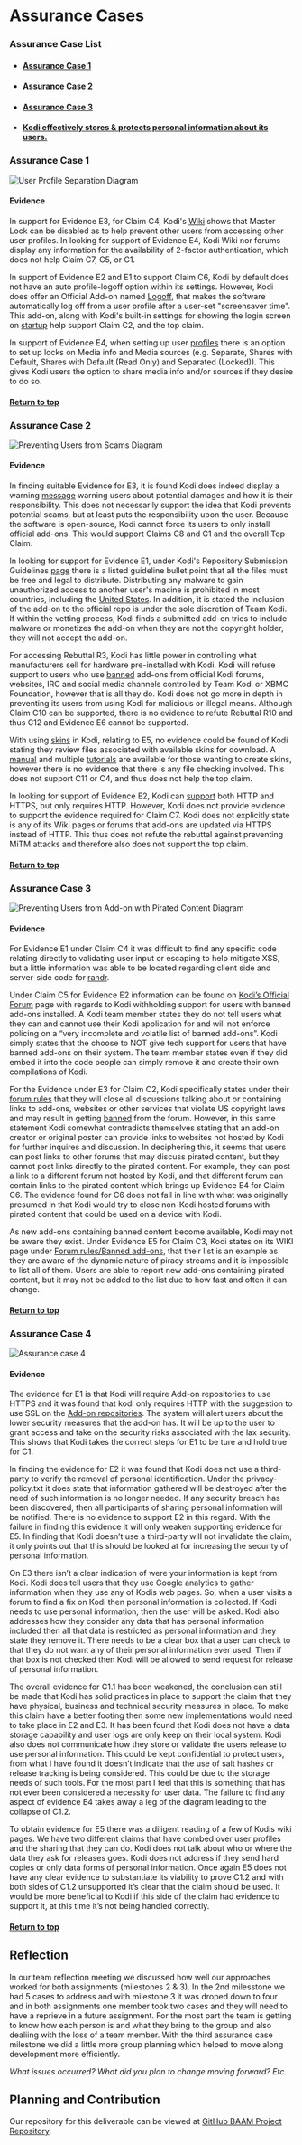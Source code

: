 # Assurance Cases

### Assurance Case List

* #### [Assurance Case 1](#assurance-case-1)

* #### [Assurance Case 2](#assurance-case-2)

* #### [Assurance Case 3](#assurance-case-3)

* #### [Kodi effectively stores & protects personal information about its users.](#assurance-case-4)

### Assurance Case 1
![User Profile Separation Diagram](https://i.imgur.com/L1QYTvM.jpg)

#### Evidence

In support for Evidence E3, for Claim C4, Kodi's [Wiki](https://kodi.wiki/view/Settings/Interface/Master_lock) shows that Master Lock can be disabled as to help prevent other users from accessing other user profiles. In looking for support of Evidence E4, Kodi Wiki nor forums display any information for the availability of 2-factor authentication, which does not help Claim C7, C5, or C1.  

In support of Evidence E2 and E1 to support Claim C6, Kodi by default does not have an auto profile-logoff option within its settings. However, Kodi does offer an Official Add-on named [Logoff](https://kodi.wiki/view/Add-on:Logoff), that makes the software automatically log off from a user profile after a user-set "screensaver time". This add-on, along with Kodi's built-in settings for showing the login screen on [startup](https://kodi.wiki/view/Settings/Profiles#General) help support Claim C2, and the top claim. 

In support of Evidence E4, when setting up user [profiles](https://kodi.wiki/view/Profiles#Specific_profile_settings) there is an option to set up locks on Media info and Media sources (e.g. Separate, Shares with Default, Shares with Default (Read Only) and Separated (Locked)). This gives Kodi users the option to share media info and/or sources if they desire to do so.

#### [Return to top](#assurance-case-list)

### Assurance Case 2
![Preventing Users from Scams Diagram](https://i.imgur.com/wRwa5dJ.jpg)

#### Evidence

In finding suitable Evidence for E3, it is found Kodi does indeed display a warning [message](https://kodi.wiki/images/thumb/c/cb/Addon_unknown_sources_1.png/500px-Addon_unknown_sources_1.png) warning users about potential damages and how it is their responsibility. This does not necessarily support the idea that Kodi prevents potential scams, but at least puts the responsibility upon the user. Because the software is open-source, Kodi cannot force its users to only install official add-ons. This would support Claims C8 and C1 and the overall Top Claim. 

In looking for support for Evidence E1, under Kodi's Repository Submission Guidelines [page](https://kodi.wiki/view/Add-on_rules) there is a listed guideline bullet point that all the files must be free and legal to distribute. Distributing any malware to gain unauthorized access to another user's macine is prohibited in most countries, including the [United States](https://www.nyccriminallawyer.com/white-collar-crimes/distribution-malicious-software/). In addition, it is stated the inclusion of the add-on to the official repo is under the sole discretion of Team Kodi. If within the vetting process, Kodi finds a submitted add-on tries to include malware or monetizes the add-on when they are not the copyright holder, they will not accept the add-on. 

For accessing Rebuttal R3, Kodi has little power in controlling what manufacturers sell for hardware pre-installed with Kodi. Kodi will refuse support to users who use [banned](https://kodi.wiki/view/Official:Forum_rules/Banned_add-ons) add-ons from official Kodi forums, websites, IRC and social media channels controlled by Team Kodi or XBMC Foundation, however that is all they do. Kodi does not go more in depth in preventing its users from using Kodi for malicious or illegal means. Although Claim C10 can be supported, there is no evidence to refute Rebuttal R10 and thus C12 and Evidence E6 cannot be supported. 

With using [skins](https://kodi.wiki/view/Skins) in Kodi, relating to E5, no evidence could be found of Kodi stating they review files associated with available skins for download. A [manual](https://kodi.wiki/view/Skinning_Manual) and multiple [tutorials](https://kodi.wiki/view/Skinning_tutorials) are available for those wanting to create skins, however there is no evidence that there is any file checking involved. This does not support C11 or C4, and thus does not help the top claim.

In looking for support of Evidence E2, Kodi can [support](https://kodi.wiki/view/HTTP) both HTTP and HTTPS, but only requires HTTP. However, Kodi does not provide evidence to support the evidence required for Claim C7. Kodi does not explicitly state is any of its Wiki pages or forums that add-ons are updated via HTTPS instead of HTTP. This thus does not refute the rebuttal against preventing MiTM attacks and therefore also does not support the top claim.

#### [Return to top](#assurance-case-list)

### Assurance Case 3
![Preventing Users from Add-on with Pirated Content Diagram](https://i.imgur.com/x9mOGTF.png)

#### Evidence

For Evidence E1 under Claim C4 it was difficult to find any specific code relating directly to validating user input or escaping to help mitigate XSS, but a little information was able to be located regarding client side and server-side code for [randr](https://github.com/xbmc/xbmc/blob/master/xbmc-xrandr.c).

Under Claim C5 for Evidence E2 information can be found on [Kodi’s Official Forum]( https://forum.kodi.tv/showthread.php?tid=339438) page with regards to Kodi withholding support for users with banned add-ons installed. A Kodi team member states they do not tell users what they can and cannot use their Kodi application for and will not enforce policing on a “very incomplete and volatile list of banned add-ons”. Kodi simply states that the choose to NOT give tech support for users that have banned add-ons on their system.  The team member states even if they did embed it into the code people can simply remove it and create their own compilations of Kodi.

For the Evidence under E3 for Claim C2, Kodi specifically states under their [forum rules]( https://kodi.wiki/view/Official:Forum_rules) that they will close all discussions talking about or containing links to add-ons, websites or other services that violate US copyright laws and may result in getting [banned]( https://kodi.wiki/view/Official:Forum_rules/Banned_add-ons) from the forum. However, in this same statement Kodi somewhat contradicts themselves stating that an add-on creator or original poster can provide links to websites not hosted by Kodi for further inquires and discussion. In deciphering this, it seems that users can post links to other forums that may discuss pirated content, but they cannot post links directly to the pirated content. For example, they can post a link to a different forum not hosted by Kodi, and that different forum can contain links to the pirated content which brings up Evidence E4 for Claim C6.  The evidence found for C6 does not fall in line with what was originally presumed in that Kodi would try to close non-Kodi hosted forums with pirated content that could be used on a device with Kodi.

As new add-ons containing banned content become available, Kodi may not be aware they exist.  Under Evidence E5 for Claim C3, Kodi states on its WIKI page under [Forum rules/Banned add-ons](https://kodi.wiki/view/Official:Forum_rules/Banned_add-ons), that their list is an example as they are aware of the dynamic nature of piracy streams and it is impossible to list all of them. Users are able to report new add-ons containing pirated content, but it may not be added to the list due to how fast and often it can change.

#### [Return to top](#assurance-case-list)

### Assurance Case 4
![Assurance case 4](https://user-images.githubusercontent.com/22432070/66691654-7cb71e00-ec5d-11e9-9028-0d44cd589a4d.png)


#### Evidence

The evidence for E1 is that Kodi will require Add-on repositories to use HTTPS and it was found that kodi only requires HTTP with the suggestion to use SSL on the [Add-on repositories](https://kodi.wiki/view/Add-on_repositories). The system will alert users about the lower security measures that the add-on has. It will be up to the user to grant access and take on the security risks associated with the lax security. This shows that Kodi takes the correct steps for E1 to be ture and hold true for C1.

In finding the evidence for E2 it was found that Kodi does not use a third-party to verify the removal of personal identification. Under the privacy-policy.txt it does state that information gathered will be destroyed after the need of such information is no longer needed. If any security breach has been discovered, then all participants of sharing personal information will be notified. There is no evidence to support E2 in this regard. With the failure in finding this evidence it will only weaken supporting evidence for E5. In finding that Kodi doesn’t use a third-party will not invalidate the claim, it only points out that this should be looked at for increasing the security of personal information.

On E3 there isn’t a clear indication of were your information is kept from Kodi. Kodi does tell users that they use Google analytics to gather information when they use any of Kodis web pages. So, when a user visits a forum to find a fix on Kodi then personal information is collected. If Kodi needs to use personal information, then the user will be asked. Kodi also addresses how they consider any data that has personal information included then all that data is restricted as personal information and they state they remove it. There needs to be a clear box that a user can check to that they do not want any of their personal information ever used. Then if that box is not checked then Kodi will be allowed to send request for release of personal information. 

The overall evidence for C1.1 has been weakened, the conclusion can still be made that Kodi has solid practices in place to support the claim that they have physical, business and technical security measures in place. To make this claim have a better footing then some new implementations would need to take place in E2 and E3.
It has been found that Kodi does not have a data storage capability and user logs are only keep on their local system. Kodi also does not communicate how they store or validate the users release to use personal information. This could be kept confidential to protect users, from what I have found it doesn’t indicate that the use of salt hashes or release tracking is being considered. This could be due to the storage needs of such tools. For the most part I feel that this is something that has not ever been considered a necessity for user data. The failure to find any aspect of evidence E4 takes away a leg of the diagram leading to the collapse of C1.2. 

To obtain evidence for E5 there was a diligent reading of a few of Kodis wiki pages. We have two different claims that have combed over user profiles and the sharing that they can do. Kodi does not talk about who or where the data they ask for releases goes. Kodi does not address if they send hard copies or only data forms of personal information. Once again E5 does not have any clear evidence to substantiate its viability to prove C1.2 and with both sides of C1.2 unsupported it’s clear that the claim should be used. It would be more beneficial to Kodi if this side of the claim had evidence to support it, at this time it’s not being handled correctly.

#### [Return to top](#assurance-case-list)

## Reflection

In our team reflection meeting we discussed how well our approaches worked for both assignments (milestones 2 & 3). In the 2nd milesstone we had 5 cases to address and with milestone 3 it was droped down to four and in both assignments one member took two cases and they will need to have a reprieve in a future assignment. For the most part the team is getting to know how each person is and what they bring to the group and also dealiing with the loss of a team member. With the third assurance case milestone we did a little more group planning which helped to move along development more efficiently. 

*What issues occurred? What did you plan to change moving forward? Etc.*

## Planning and Contribution

Our repository for this deliverable can be viewed at [GitHub BAAM Project Repository](https://github.com/mroejr/BAAM/milestone/3).


